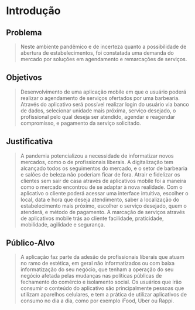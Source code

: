 # Introdução

## Problema
> Neste ambiente pandêmico e de incerteza quanto a possibilidade de 
> abertura de estabelecimentos, foi constatada uma demanda do mercado por 
> soluções em agendamento e remarcações de serviços. 

## Objetivos

> Desenvolvimento de uma aplicação mobile em que o usuário poderá 
> realizar o agendamento de serviços ofertados por uma barbearia.
> Através do aplicativo será possível realizar login do usuário via 
> banco de dados, selecionar unidade mais próxima, serviço desejado,
> o profissional pelo qual deseja ser atendido, agendar e reagendar 
> compromisso, e pagamento da serviço solicitado.

## Justificativa

> A pandemia potencializou a necessidade de informatizar novos mercados, 
> como o de profissionais liberais. A digitalização tem alcançado todos 
> os seguimentos do mercado, e o setor de barbearia e salões de beleza 
> não poderiam ficar de fora. Atrair e fidelizar os clientes sem sair de 
> casa através de aplicativos mobile foi a maneira como o mercado 
> encontrou de se adaptar à nova realidade. Com o aplicativo o cliente 
> poderá acessar uma interface intuitiva, escolher o local, data e hora 
> que deseja atendimento, saber a localização do estabelecimento mais 
> próximo, escolher o serviço desejado, quem o atenderá, e método de 
> pagamento. A marcação de serviços através de aplicativos mobile trás ao 
> cliente facilidade, praticidade, mobilidade, agilidade e segurança.


## Público-Alvo

> A aplicação faz parte da adesão de profissionais liberais que atuam no 
> ramo de estética, em geral não informatizados ou com baixa
> informatização do seu negócio, que tenham a operação do seu negócio 
> afetada pelas mudanças nas políticas públicas de fechamento do
> comércio e isolamento social.
> Os usuários que irão consumir o conteúdo do aplicativo são 
> principalmente pessoas que utilizam aparelhos celulares, e tem a 
> prática de utilizar aplicativos de consumo no dia a dia, como por 
> exemplo iFood, Uber ou Rappi. 
